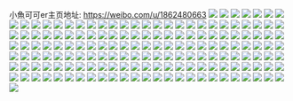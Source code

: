 小魚可可er主页地址: https://weibo.com/u/1862480663 
![](https://wx4.sinaimg.cn/mw2000/6f033317gy1h90q9pxd2zj21o0280npe.jpg) 
![](https://wx4.sinaimg.cn/mw2000/6f033317gy1h90q9rk897j22c0340b2b.jpg) 
![](https://wx4.sinaimg.cn/mw2000/6f033317gy1h90q9utgn0j22c035jnpf.jpg) 
![](https://wx4.sinaimg.cn/mw2000/6f033317gy1h90q9xz2vyj22c03407wk.jpg) 
![](https://wx4.sinaimg.cn/mw2000/6f033317gy1h90qa24tqkj22c03404qu.jpg) 
![](https://wx4.sinaimg.cn/mw2000/6f033317gy1h90qa5y4ldj22c0340qv8.jpg) 
![](https://wx4.sinaimg.cn/mw2000/6f033317gy1h90qa6kffrj20uh14n4b6.jpg) 
![](https://wx4.sinaimg.cn/mw2000/6f033317gy1h90q9noi8cj22c0340qv7.jpg) 
![](https://wx4.sinaimg.cn/mw2000/6f033317gy1h90qa6zvnhj20wi16p7j5.jpg) 
![](https://wx4.sinaimg.cn/mw2000/6f033317gy1h90qa7dtzmj20wi16nk8y.jpg) 
![](https://wx4.sinaimg.cn/mw2000/6f033317gy1h8bw8riuhrj21o0280qv5.jpg) 
![](https://wx4.sinaimg.cn/mw2000/6f033317gy1h8bw8w0myoj21o0280e81.jpg) 
![](https://wx4.sinaimg.cn/mw2000/6f033317gy1h8bw8lr7z8j21o0280qv5.jpg) 
![](https://wx4.sinaimg.cn/mw2000/6f033317gy1h8bw8ztr5aj21o0280kjl.jpg) 
![](https://wx4.sinaimg.cn/mw2000/6f033317gy1h7knniotspj20wi1ycx6p.jpg) 
![](https://wx4.sinaimg.cn/mw2000/6f033317gy1h7knnoguxpj20wi1ycx26.jpg) 
![](https://wx4.sinaimg.cn/mw2000/6f033317gy1h7knmuny55j20wi1ycb29.jpg) 
![](https://wx4.sinaimg.cn/mw2000/6f033317gy1h6vq33t7vkj21m9256tn7.jpg) 
![](https://wx4.sinaimg.cn/mw2000/6f033317gy1h6vq38mzv2j22c0340x6r.jpg) 
![](https://wx4.sinaimg.cn/mw2000/6f033317gy1h6vq3bbakuj21o02804qq.jpg) 
![](https://wx4.sinaimg.cn/mw2000/6f033317gy1h6vq3er81wj21o02804qr.jpg) 
![](https://wx4.sinaimg.cn/mw2000/6f033317gy1h6vq30meg9j22ce340tr6.jpg) 
![](https://wx4.sinaimg.cn/mw2000/6f033317gy1h6vq3jcbryj21o0280e82.jpg) 
![](https://wx4.sinaimg.cn/mw2000/6f033317gy1h6a1jn8xemj20o016ptd8.jpg) 
![](https://wx4.sinaimg.cn/mw2000/6f033317gy1h6a1jgvka6j21c92dsgsq.jpg) 
![](https://wx4.sinaimg.cn/mw2000/6f033317gy1h6a1jll5mfj21r0340hdl.jpg) 
![](https://wx4.sinaimg.cn/mw2000/6f033317gy1h6a1je3ww1j21912800xe.jpg) 
![](https://wx4.sinaimg.cn/mw2000/6f033317gy1h6a1jthqjaj22dc35sb2e.jpg) 
![](https://wx4.sinaimg.cn/mw2000/6f033317gy1h6a1jx3jurj22dc35shdv.jpg) 
![](https://wx4.sinaimg.cn/mw2000/6f033317gy1h6a1k2cr8vj22dc35su0x.jpg) 
![](https://wx4.sinaimg.cn/mw2000/6f033317gy1h6a1k815ylj21r0340npe.jpg) 
![](https://wx4.sinaimg.cn/mw2000/6f033317gy1h6a1k560j0j21c92dsu0x.jpg) 
![](https://wx4.sinaimg.cn/mw2000/6f033317ly1h68lrh7v2dj223u35sb2a.jpg) 
![](https://wx4.sinaimg.cn/mw2000/6f033317ly1h68lrcx4utj21kv23ugs5.jpg) 
![](https://wx4.sinaimg.cn/mw2000/6f033317ly1h68lro8jloj20zk1hctc2.jpg) 
![](https://wx4.sinaimg.cn/mw2000/6f033317ly1h68lrme1uhj22c0340hdu.jpg) 
![](https://wx4.sinaimg.cn/mw2000/6f033317ly1h68lrau821j22c0340tdx.jpg) 
![](https://wx4.sinaimg.cn/mw2000/6f033317ly1h68lruh0ehj22c0340n2e.jpg) 
![](https://wx4.sinaimg.cn/mw2000/6f033317ly1h4ehjomngsj22c0340x6q.jpg) 
![](https://wx4.sinaimg.cn/mw2000/6f033317ly1h4ehjphy8yj22c0340npd.jpg) 
![](https://wx4.sinaimg.cn/mw2000/6f033317ly1h4ehjrdb3dj22c0340npg.jpg) 
![](https://wx4.sinaimg.cn/mw2000/6f033317ly1h4ehjkjfzkj22c0340b29.jpg) 
![](https://wx4.sinaimg.cn/mw2000/6f033317ly1h4ehjsgwzyj22c0340x6p.jpg) 
![](https://wx4.sinaimg.cn/mw2000/6f033317ly1h4ehjtluyej22c02c07wh.jpg) 
![](https://wx4.sinaimg.cn/mw2000/6f033317ly1h4ehjxh2oxj23402c0e83.jpg) 
![](https://wx4.sinaimg.cn/mw2000/6f033317ly1h4ehjyq3goj23402c0kjm.jpg) 
![](https://wx4.sinaimg.cn/mw2000/6f033317ly1h414ql17iej22c0340qv7.jpg) 
![](https://wx4.sinaimg.cn/mw2000/6f033317ly1h414qmoe4dj22c03401kz.jpg) 
![](https://wx4.sinaimg.cn/mw2000/6f033317ly1h414r0v280j223u35shdz.jpg) 
![](https://wx4.sinaimg.cn/mw2000/6f033317ly1h414rfzkb5j22db35s4qv.jpg) 
![](https://wx4.sinaimg.cn/mw2000/6f033317ly1h414rj0i6sj22d435ju0z.jpg) 
![](https://wx4.sinaimg.cn/mw2000/6f033317ly1h414qhlaojj22c0340u11.jpg) 
![](https://wx4.sinaimg.cn/mw2000/6f033317ly1h414rwnlsxj223u35su11.jpg) 
![](https://wx4.sinaimg.cn/mw2000/6f033317ly1h414rz3n2wj22c0340hdu.jpg) 
![](https://wx4.sinaimg.cn/mw2000/6f033317ly1h414s2g8jkj21o1280u0x.jpg) 
![](https://wx4.sinaimg.cn/mw2000/6f033317gy1h409km4ugyj21o01o0e82.jpg) 
![](https://wx4.sinaimg.cn/mw2000/6f033317gy1h409kois11j227z1nz1kz.jpg) 
![](https://wx4.sinaimg.cn/mw2000/6f033317gy1h409kprs3nj21o01o07wi.jpg) 
![](https://wx4.sinaimg.cn/mw2000/6f033317gy1h409kt4n8vj22dc35skjp.jpg) 
![](https://wx4.sinaimg.cn/mw2000/6f033317gy1h409kvwf0jj227z1nz4qr.jpg) 
![](https://wx4.sinaimg.cn/mw2000/6f033317gy1h409kkcqcwj21o01o04qq.jpg) 
![](https://wx4.sinaimg.cn/mw2000/6f033317gy1h409kxxevlj21o01o01ky.jpg) 
![](https://wx4.sinaimg.cn/mw2000/6f033317gy1h409kyz9r6j21o01o0qv5.jpg) 
![](https://wx4.sinaimg.cn/mw2000/6f033317gy1h409kzv8wrj22c0340b2a.jpg) 
![](https://wx4.sinaimg.cn/mw2000/6f033317ly1h3r31s9lnhj21o0280npd.jpg) 
![](https://wx4.sinaimg.cn/mw2000/6f033317ly1h3r31dnws5j22c0340kjn.jpg) 
![](https://wx4.sinaimg.cn/mw2000/6f033317ly1h3r31usmchj22d43401l0.jpg) 
![](https://wx4.sinaimg.cn/mw2000/6f033317ly1h3r31xuf0kj225w3407wl.jpg) 
![](https://wx4.sinaimg.cn/mw2000/6f033317ly1h3r31z5faxj22c0340kjn.jpg) 
![](https://wx4.sinaimg.cn/mw2000/6f033317ly1h3r32060b4j22bx340npe.jpg) 
![](https://wx4.sinaimg.cn/mw2000/6f033317ly1h3r32198fnj22c0340qv6.jpg) 
![](https://wx4.sinaimg.cn/mw2000/6f033317ly1h3r322nvilj22c0340b2a.jpg) 
![](https://wx4.sinaimg.cn/mw2000/6f033317ly1h3r324bmmkj22c033vb2c.jpg) 
![](https://wx4.sinaimg.cn/mw2000/6f033317ly1h3r324url9j23402c0b29.jpg) 
![](https://wx4.sinaimg.cn/mw2000/6f033317ly1h3r32a3x9wj233y2bye84.jpg) 
![](https://wx4.sinaimg.cn/mw2000/6f033317gy1h3ju66f1o5j21o02807wi.jpg) 
![](https://wx4.sinaimg.cn/mw2000/6f033317gy1h3ju9hffyjj235s35su10.jpg) 
![](https://wx4.sinaimg.cn/mw2000/6f033317gy1h3ju9lsr90j22dc35sb2c.jpg) 
![](https://wx4.sinaimg.cn/mw2000/6f033317gy1h3ju63td6qj20u0140doe.jpg) 
![](https://wx4.sinaimg.cn/mw2000/6f033317gy1h3ju9o4uauj22yo280npf.jpg) 
![](https://wx4.sinaimg.cn/mw2000/6f033317gy1h3ju9cipazj21o0280npd.jpg) 
![](https://wx4.sinaimg.cn/mw2000/6f033317gy1h3ju9pkf9lj21o0280kjl.jpg) 
![](https://wx4.sinaimg.cn/mw2000/6f033317gy1h3ju9qmpt5j21o02801kx.jpg) 
![](https://wx4.sinaimg.cn/mw2000/6f033317gy1h3ju9rw31pj22c0340x6p.jpg) 
![](https://wx4.sinaimg.cn/mw2000/6f033317ly1h37sdee6lxj21s035sx6p.jpg) 
![](https://wx4.sinaimg.cn/mw2000/6f033317ly1h37sd9tnjhj21s035sx6p.jpg) 
![](https://wx4.sinaimg.cn/mw2000/6f033317ly1h37sd7jsjxj21s035s4qq.jpg) 
![](https://wx4.sinaimg.cn/mw2000/6f033317ly1h37sdc4xv6j21s035s1ky.jpg) 
![](https://wx4.sinaimg.cn/mw2000/6f033317gy1h33r7iys90j23gg56o1kz.jpg) 
![](https://wx4.sinaimg.cn/mw2000/6f033317gy1h33r3nk05dj23gg56oe84.jpg) 
![](https://wx4.sinaimg.cn/mw2000/6f033317gy1h33r7s8mdfj23gg56oqv6.jpg) 
![](https://wx4.sinaimg.cn/mw2000/6f033317gy1h33r7ur7jij23gg56ox6q.jpg) 
![](https://wx4.sinaimg.cn/mw2000/6f033317gy1h33r3qrnqgj23gg56o1kz.jpg) 
![](https://wx4.sinaimg.cn/mw2000/6f033317gy1h33r3jb1ikj23gg56oqv6.jpg) 
![](https://wx4.sinaimg.cn/mw2000/6f033317gy1h33r7nxt8vj23gg56oqv7.jpg) 
![](https://wx4.sinaimg.cn/mw2000/6f033317gy1h33r7wk8zij23gg56oe84.jpg) 
![](https://wx4.sinaimg.cn/mw2000/6f033317gy1h33r7zbi8wj23gg56ohdu.jpg) 
![](https://wx4.sinaimg.cn/mw2000/6f033317gy1h2yvvrjx9dj21r835r4qr.jpg) 
![](https://wx4.sinaimg.cn/mw2000/6f033317gy1h2ekawb3xjj21o01o07wi.jpg) 
![](https://wx4.sinaimg.cn/mw2000/6f033317gy1h2ekaxqox1j21o01o07wi.jpg) 
![](https://wx4.sinaimg.cn/mw2000/6f033317gy1h2ekaz595ij21o01o0u0x.jpg) 
![](https://wx4.sinaimg.cn/mw2000/6f033317gy1h2ekb0djetj21o01o01ky.jpg) 
![](https://wx4.sinaimg.cn/mw2000/6f033317gy1h2ekb1ybgzj21oo1oo4qq.jpg) 
![](https://wx4.sinaimg.cn/mw2000/6f033317gy1h2ekb3tf4rj21o01o01ky.jpg) 
![](https://wx4.sinaimg.cn/mw2000/6f033317gy1h2ekb55cqlj21o01o0u0x.jpg) 
![](https://wx4.sinaimg.cn/mw2000/6f033317gy1h2ekb6w0h3j21k31k3u0x.jpg) 
![](https://wx4.sinaimg.cn/mw2000/6f033317gy1h2ekau4tc4j21o01o0u0x.jpg) 
![](https://wx4.sinaimg.cn/mw2000/6f033317gy1h2ekb7wycdj21o01o0qv5.jpg) 
![](https://wx4.sinaimg.cn/mw2000/6f033317gy1h1chrnyq5bj21u71o0npe.jpg) 
![](https://wx4.sinaimg.cn/mw2000/6f033317gy1h1chrp33jaj21uz1b2e81.jpg) 
![](https://wx4.sinaimg.cn/mw2000/6f033317gy1h1chrqev6hj21o11akhdt.jpg) 
![](https://wx4.sinaimg.cn/mw2000/6f033317gy1h1chru0z0yj21vj1nzqv6.jpg) 
![](https://wx4.sinaimg.cn/mw2000/6f033317gy1h1chrxevc0j21o0280hdv.jpg) 
![](https://wx4.sinaimg.cn/mw2000/6f033317gy1h1chryoevjj21it1gvhdt.jpg) 
![](https://wx4.sinaimg.cn/mw2000/6f033317gy1h1chrl3p0fj21yn1h4npd.jpg) 
![](https://wx4.sinaimg.cn/mw2000/6f033317gy1h1chs1d8y2j21o0280qv6.jpg) 
![](https://wx4.sinaimg.cn/mw2000/6f033317gy1h1chsnkxkaj21uy1nzx6p.jpg) 
![](https://wx4.sinaimg.cn/mw2000/6f033317gy1h1chssiwsij2280280e82.jpg) 
![](https://wx4.sinaimg.cn/mw2000/6f033317gy1h1cht0ihzkj227z27ze82.jpg) 
![](https://wx4.sinaimg.cn/mw2000/6f033317gy1h1chtchn3mj233z33z1l1.jpg) 
![](https://wx4.sinaimg.cn/mw2000/6f033317gy1h1chskmmurj22hx340hdy.jpg) 
![](https://wx4.sinaimg.cn/mw2000/6f033317gy1h0xwhqsttaj21o02804ij.jpg) 
![](https://wx4.sinaimg.cn/mw2000/6f033317gy1h0xwhpl9m7j21mc25skd1.jpg) 
![](https://wx4.sinaimg.cn/mw2000/6f033317gy1h0xwhrgg04j21o0280wyx.jpg) 
![](https://wx4.sinaimg.cn/mw2000/6f033317gy1h0xwhs5ioej21o0280avc.jpg) 
![](https://wx4.sinaimg.cn/mw2000/6f033317gy1h0xwhsrnzxj21o0280nln.jpg) 
![](https://wx4.sinaimg.cn/mw2000/6f033317gy1h0xwhte4krj21o0280qok.jpg) 
![](https://wx4.sinaimg.cn/mw2000/6f033317gy1h0xwhu06jpj21o0280nhs.jpg) 
![](https://wx4.sinaimg.cn/mw2000/6f033317gy1h0xwhumy7bj21o0280atr.jpg) 
![](https://wx4.sinaimg.cn/mw2000/6f033317gy1h0xwhvcw8uj21o02807po.jpg) 
![](https://wx4.sinaimg.cn/mw2000/6f033317gy1h0xwhw4oyfj21o02807wh.jpg) 
![](https://wx4.sinaimg.cn/mw2000/6f033317gy1gxo4z3bgblj234022nu0x.jpg) 
![](https://wx4.sinaimg.cn/mw2000/6f033317gy1gxjhmeskljj20tm0qmdpn.jpg) 
![](https://wx4.sinaimg.cn/mw2000/6f033317gy1gxjhmq71foj22dc35se87.jpg) 
![](https://wx4.sinaimg.cn/mw2000/6f033317gy1gxjhmc43toj22bw35su13.jpg) 
![](https://wx4.sinaimg.cn/mw2000/6f033317gy1gxjhmxn9prj22c0340kjp.jpg) 
![](https://wx4.sinaimg.cn/mw2000/6f033317gy1gxjhn303phj22dc35s1l4.jpg) 
![](https://wx4.sinaimg.cn/mw2000/6f033317gy1gxjhnzieq1j22c0340u13.jpg) 
![](https://wx4.sinaimg.cn/mw2000/6f033317gy1gxjiz45uguj22c0340e88.jpg) 
![](https://wx4.sinaimg.cn/mw2000/6f033317gy1gxjiz8eg4bj22c0340hdv.jpg) 
![](https://wx4.sinaimg.cn/mw2000/6f033317gy1gxjizbf5ycj22c03401l1.jpg) 
![](https://wx4.sinaimg.cn/mw2000/6f033317gy1gxakesir0vj20qo12p430.jpg) 
![](https://wx4.sinaimg.cn/mw2000/6f033317gy1gx6kq2488wj21fa1o0b29.jpg) 
![](https://wx4.sinaimg.cn/mw2000/6f033317gy1gx5rg8wkp3j22c0340npj.jpg) 
![](https://wx4.sinaimg.cn/mw2000/6f033317gy1gx5rgh6e56j22c0340npi.jpg) 
![](https://wx4.sinaimg.cn/mw2000/6f033317gy1gx5rgdsy10j22c03401l4.jpg) 
![](https://wx4.sinaimg.cn/mw2000/6f033317gy1gwv2nmiwhpj20u011qtig.jpg) 
![](https://wx4.sinaimg.cn/mw2000/6f033317gy1gwcth7c8rlj21o0280hdt.jpg) 
![](https://wx4.sinaimg.cn/mw2000/00222MiHgy1gufbekv8v5j60th0hun1p02.jpg) 
![](https://wx4.sinaimg.cn/mw2000/6f033317gy1gtt6y7rpm0j21o01o0hdu.jpg) 
![](https://wx4.sinaimg.cn/mw2000/6f033317gy1gtt6y95p8cj21o01o0e82.jpg) 
![](https://wx4.sinaimg.cn/mw2000/6f033317gy1gtt6y6dxmrj21o01o07wi.jpg) 
![](https://wx4.sinaimg.cn/mw2000/6f033317gy1gtt6yafqugj21o01o07wi.jpg) 
![](https://wx4.sinaimg.cn/mw2000/6f033317gy1gtt6yblepsj21o01o0b2a.jpg) 
![](https://wx4.sinaimg.cn/mw2000/6f033317gy1gtt6ycqw4ij21o01o07wi.jpg) 
![](https://wx4.sinaimg.cn/mw2000/6f033317gy1gtt6yelasoj21o01o0hdu.jpg) 
![](https://wx4.sinaimg.cn/mw2000/6f033317gy1gtt6yfqmpvj21o01o07wi.jpg) 
![](https://wx4.sinaimg.cn/mw2000/6f033317gy1gtt6ygpk8zj21o01o0u0x.jpg) 
